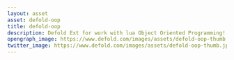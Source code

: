 ```yaml
---
layout: asset
asset: defold-oop
title: defold-oop
description: Defold Ext for work with lua Object Oriented Programming!
opengraph_image: https://www.defold.com/images/assets/defold-oop-thumb.jpg
twitter_image: https://www.defold.com/images/assets/defold-oop-thumb.jpg
---
```

